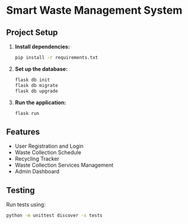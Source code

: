 # Smart Waste Management System

## Project Setup

1. **Install dependencies:**
    ```sh
    pip install -r requirements.txt
    ```

2. **Set up the database:**
    ```sh
    flask db init
    flask db migrate
    flask db upgrade
    ```

3. **Run the application:**
    ```sh
    flask run
    ```

## Features

- User Registration and Login
- Waste Collection Schedule
- Recycling Tracker
- Waste Collection Services Management
- Admin Dashboard

## Testing

Run tests using:
```sh
python -m unittest discover -s tests
